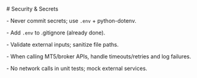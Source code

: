\# Security \& Secrets

\- Never commit secrets; use `.env` + python-dotenv.

\- Add `.env` to .gitignore (already done).

\- Validate external inputs; sanitize file paths.

\- When calling MT5/broker APIs, handle timeouts/retries and log failures.

\- No network calls in unit tests; mock external services.

